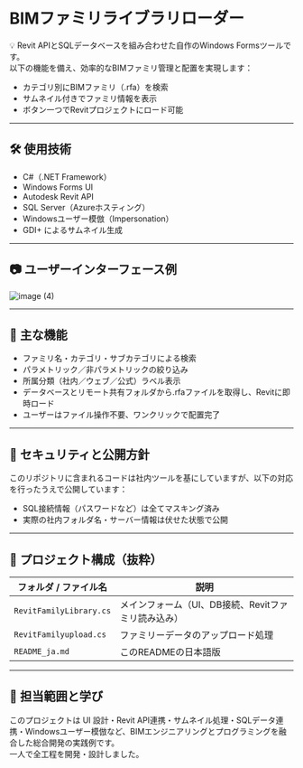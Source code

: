 # BIMファミリライブラリローダー

💡 Revit APIとSQLデータベースを組み合わせた自作のWindows Formsツールです。  
以下の機能を備え、効率的なBIMファミリ管理と配置を実現します：

- カテゴリ別にBIMファミリ（.rfa）を検索
- サムネイル付きでファミリ情報を表示
- ボタン一つでRevitプロジェクトにロード可能

---

## 🛠️ 使用技術
- C#（.NET Framework）
- Windows Forms UI
- Autodesk Revit API
- SQL Server（Azureホスティング）
- Windowsユーザー模倣（Impersonation）
- GDI+ によるサムネイル生成

---

## 📷 ユーザーインターフェース例

![image (4)](https://github.com/user-attachments/assets/4571b9a2-7aba-41a1-90eb-d9b5c48dd9a4)


---

## 🚀 主な機能
- ファミリ名・カテゴリ・サブカテゴリによる検索
- パラメトリック／非パラメトリックの絞り込み
- 所属分類（社内／ウェブ／公式）ラベル表示
- データベースとリモート共有フォルダから.rfaファイルを取得し、Revitに即時ロード
- ユーザーはファイル操作不要、ワンクリックで配置完了

---

## 🔐 セキュリティと公開方針
このリポジトリに含まれるコードは社内ツールを基にしていますが、以下の対応を行ったうえで公開しています：

- SQL接続情報（パスワードなど）は全てマスキング済み
- 実際の社内フォルダ名・サーバー情報は伏せた状態で公開

---

## 📂 プロジェクト構成（抜粋）

| フォルダ / ファイル名 | 説明 |
|----------------------|------|
| `RevitFamilyLibrary.cs`        | メインフォーム（UI、DB接続、Revitファミリ読み込み） |
| `RevitFamilyupload.cs`        | ファミリーデータのアップロード処理 |
| `README_ja.md`        | このREADMEの日本語版 |

---

## 💼 担当範囲と学び
このプロジェクトは UI 設計・Revit API連携・サムネイル処理・SQLデータ連携・Windowsユーザー模倣など、BIMエンジニアリングとプログラミングを融合した総合開発の実践例です。  
一人で全工程を開発・設計しました。

